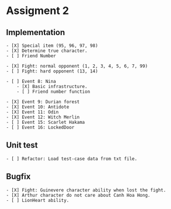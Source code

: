 # Assigment 2

## Implementation

    - [X] Special item (95, 96, 97, 98)
    - [X] Determine true character.
    - [ ] Friend Number

    - [X] Fight: normal opponent (1, 2, 3, 4, 5, 6, 7, 99)
    - [ ] Fight: hard opponent (13, 14)

    - [ ] Event 8: Nina
        - [X] Basic infrastructure.
        - [ ] Friend number function

    - [X] Event 9: Durian forest
    - [X] Event 10: Antidote
    - [X] Event 11: Odin
    - [X] Event 12: Witch Merlin
    - [ ] Event 15: Scarlet Hakama
    - [ ] Event 16: LockedDoor

## Unit test

    - [ ] Refactor: Load test-case data from txt file.

## Bugfix

    - [X] Fight: Guinevere character ability when lost the fight.
    - [X] Arthur character do not care about Canh Hoa Hong.
    - [ ] LionHeart ability.
